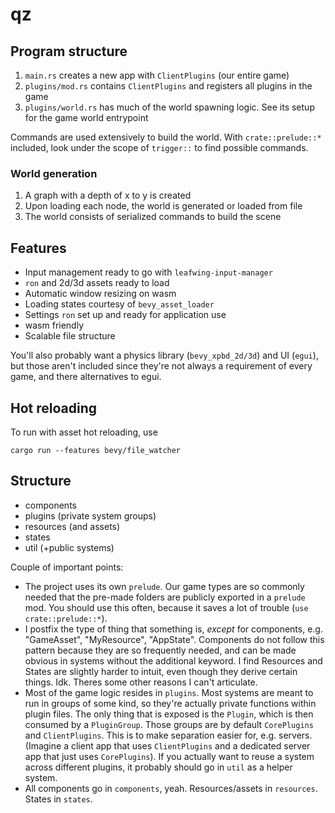 # qz

## Program structure

1. `main.rs` creates a new app with `ClientPlugins` (our entire game)
2. `plugins/mod.rs` contains `ClientPlugins` and registers all plugins in the game
3. `plugins/world.rs` has much of the world spawning logic. See its setup for the game world entrypoint

Commands are used extensively to build the world. With `crate::prelude::*` included, look under the scope of `trigger::` to find possible commands.

### World generation

1. A graph with a depth of x to y is created
2. Upon loading each node, the world is generated or loaded from file
3. The world consists of serialized commands to build the scene

## Features

- Input management ready to go with `leafwing-input-manager`
- `ron` and 2d/3d assets ready to load
- Automatic window resizing on wasm
- Loading states courtesy of `bevy_asset_loader`
- Settings `ron` set up and ready for application use
- wasm friendly
- Scalable file structure

You'll also probably want a physics library (`bevy_xpbd_2d/3d`) and UI (`egui`),
but those aren't included since they're not always a requirement of every game,
and there alternatives to egui.

## Hot reloading

To run with asset hot reloading, use

```
cargo run --features bevy/file_watcher
```

## Structure

- components
- plugins (private system groups)
- resources (and assets)
- states
- util (+public systems)

Couple of important points:

- The project uses its own `prelude`. Our game types are so commonly needed that
  the pre-made folders are publicly exported in a `prelude` mod. You should use
  this often, because it saves a lot of trouble (`use crate::prelude::*`).
- I postfix the type of thing that something is, _except_ for components, e.g.
  "GameAsset", "MyResource", "AppState". Components do not follow this pattern
  because they are so frequently needed, and can be made obvious in systems
  without the additional keyword. I find Resources and States are slightly harder
  to intuit, even though they derive certain things. Idk. Theres some other
  reasons I can't articulate.
- Most of the game logic resides in `plugins`. Most systems are meant to run in
  groups of some kind, so they're actually private functions within plugin
  files. The only thing that is exposed is the `Plugin`, which is then consumed by
  a `PluginGroup`. Those groups are by default `CorePlugins` and `ClientPlugins`.
  This is to make separation easier for, e.g. servers. (Imagine a
  client app that uses `ClientPlugins` and a dedicated server app that just uses
  `CorePlugins`). If you actually want to reuse a system across different plugins,
  it probably should go in `util` as a helper system.
- All components go in `components`, yeah. Resources/assets in `resources`. States
  in `states`.
